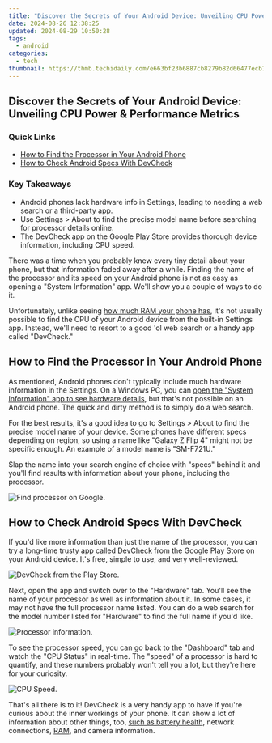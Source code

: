 ```yaml
---
title: "Discover the Secrets of Your Android Device: Unveiling CPU Power & Performance Metrics"
date: 2024-08-26 12:38:25
updated: 2024-08-29 10:50:28
tags:
  - android
categories:
  - tech
thumbnail: https://thmb.techidaily.com/e663bf23b6887cb8279b82d66477ecb71e4a937f5292de883673cace9e11db92.jpg
---
```


## Discover the Secrets of Your Android Device: Unveiling CPU Power & Performance Metrics

### Quick Links

* [How to Find the Processor in Your Android Phone](https://facebook-clips.techidaily.com/new-in-2024-mastering-facebook-page-visibility-key-techniques/)
* [How to Check Android Specs With DevCheck](https://unlock-android.techidaily.com/in-2024-how-to-enable-usb-debugging-on-a-locked-xiaomi-redmi-a2plus-phone-by-drfone-android/)

### Key Takeaways

* Android phones lack hardware info in Settings, leading to needing a web search or a third-party app.
* Use Settings > About to find the precise model name before searching for processor details online.
* The DevCheck app on the Google Play Store provides thorough device information, including CPU speed.

 There was a time when you probably knew every tiny detail about your phone, but that information faded away after a while. Finding the name of the processor and its speed on your Android phone is not as easy as opening a "System Information" app. We'll show you a couple of ways to do it.

 Unfortunately, unlike seeing [how much RAM your phone has](https://fox-http.techidaily.com/effective-lut-implementation-in-adobe-premiere-for-2024/), it's not usually possible to find the CPU of your Android device from the built-in Settings app. Instead, we'll need to resort to a good 'ol web search or a handy app called "DevCheck."

##  How to Find the Processor in Your Android Phone

 As mentioned, Android phones don't typically include much hardware information in the Settings. On a Windows PC, you can [open the "System Information" app to see hardware details](https://tech-revival.techidaily.com/choosing-the-right-chatgpt-option-web-browser-interface-vs-plugin-based-solutions/), but that's not possible on an Android phone. The quick and dirty method is to simply do a web search.

 For the best results, it's a good idea to go to Settings > About to find the precise model name of your device. Some phones have different specs depending on region, so using a name like "Galaxy Z Flip 4" might not be specific enough. An example of a model name is "SM-F721U."

 Slap the name into your search engine of choice with "specs" behind it and you'll find results with information about your phone, including the processor.

![Find processor on Google.](https://static1.howtogeekimages.com/wordpress/wp-content/uploads/2024/05/2024-05-08_16-51-41.png) 

##  How to Check Android Specs With DevCheck

 If you'd like more information than just the name of the processor, you can try a long-time trusty app called [DevCheck](https://www.anrdoezrs.net/links/3607085/type/dlg/sid/UUhtgUeUpU207674/https://play.google.com/store/apps/details?id=flar2.devcheck&hl=en%5FUS&gl=US) from the Google Play Store on your Android device. It's free, simple to use, and very well-reviewed.

![DevCheck from the Play Store.](https://static1.howtogeekimages.com/wordpress/wp-content/uploads/2024/05/screenshot_20240508-165317.png) 

 Next, open the app and switch over to the "Hardware" tab. You'll see the name of your processor as well as information about it. In some cases, it may not have the full processor name listed. You can do a web search for the model number listed for "Hardware" to find the full name if you'd like.

![Processor information.](https://static1.howtogeekimages.com/wordpress/wp-content/uploads/2024/05/screenshot_20240508-165402.png) 

 To see the processor speed, you can go back to the "Dashboard" tab and watch the "CPU Status" in real-time. The "speed" of a processor is hard to quantify, and these numbers probably won't tell you a lot, but they're here for your curiosity.

![CPU Speed.](https://static1.howtogeekimages.com/wordpress/wp-content/uploads/2024/05/screenshot_20240508-165428.png) 

 That's all there is to it! DevCheck is a very handy app to have if you're curious about the inner workings of your phone. It can show a lot of information about other things, too, [such as battery health](https://screen-mirror.techidaily.com/how-to-use-allshare-cast-to-turn-on-screen-mirroring-on-motorola-moto-g14-drfone-by-drfone-android/), network connections, [RAM](https://fox-http.techidaily.com/effective-lut-implementation-in-adobe-premiere-for-2024/), and camera information.

<ins class="adsbygoogle"
     style="display:block"
     data-ad-format="autorelaxed"
     data-ad-client="ca-pub-7571918770474297"
     data-ad-slot="1223367746"></ins>



<ins class="adsbygoogle"
     style="display:block"
     data-ad-client="ca-pub-7571918770474297"
     data-ad-slot="8358498916"
     data-ad-format="auto"
     data-full-width-responsive="true"></ins>
